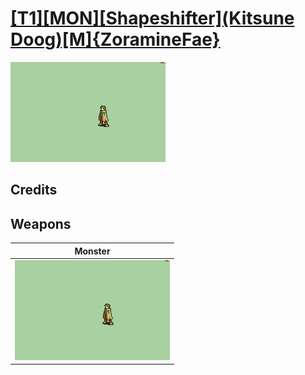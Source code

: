 # [\[T1\]\[MON\]\[Shapeshifter\]\(Kitsune Doog\)\[M\]{ZoramineFae}](./)

<img src="./8.%20Monster/Monster_000.png" alt="[T1][MON][Shapeshifter](Kitsune Doog)[M]{ZoramineFae} standing" />

## Credits



## Weapons


|Monster |
|  :---: |
| <img alt="Monster animation" src="./8.%20Monster/Monster.gif" /> |
